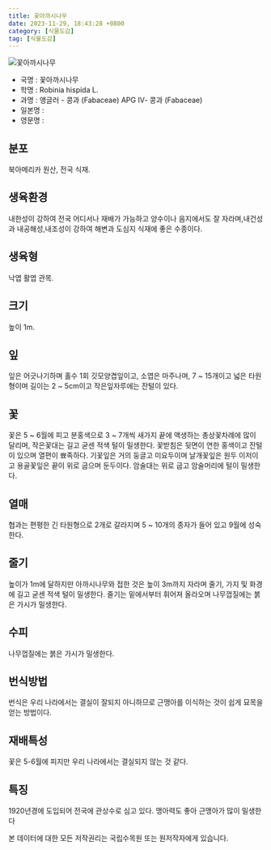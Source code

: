 ```yaml
---
title: 꽃아까시나무
date: 2023-11-29, 18:43:28 +0800
category: [식물도감]
tag: [식물도감]
---
```




![꽃아까시나무](http://www.nature.go.kr/fileUpload/plants/basic/Leguminosae/Robinia/22092/1_th2.JPG)
- 국명 : 꽃아까시나무
- 학명 : Robinia hispida L.
- 과명 : 앵글러 - 콩과 (Fabaceae) APG Ⅳ- 콩과 (Fabaceae)
- 일본명 : 
- 영문명 : 


## 분포
북아메리카 원산, 전국 식재.
## 생육환경
내한성이 강하여 전국 어디서나 재배가 가능하고 양수이나 음지에서도 잘 자라며,내건성과 내공해성,내조성이 강하여 해변과 도심지 식재에 좋은 수종이다.
## 생육형
낙엽 활엽 관목. 
## 크기
높이 1m.
## 잎
잎은 어긋나기하며 홀수 1회 깃모양겹잎이고, 소엽은 마주나며, 7 ~ 15개이고 넓은 타원형이며 길이는 2 ~ 5cm이고 작은잎자루에는 잔털이 있다.
## 꽃
꽃은 5 ~ 6월에 피고 분홍색으로 3 ~ 7개씩 새가지 끝에 액생하는 총상꽃차례에 많이 달리며, 작은꽃대는 길고 굳센 적색 털이 밀생한다. 꽃받침은 뒷면이 연한 홍색이고 잔털이 있으며 열편이 뾰족하다. 기꽃잎은 거의 둥글고 미요두이며 날개꽃잎은 원두 이저이고 용골꽃잎은 끝이 위로 굽으며 둔두이다. 암술대는 위로 굽고 암술머리에 털이 밀생한다.
## 열매
협과는 편평한 긴 타원형으로 2개로 갈라지며 5 ~ 10개의 종자가 들어 있고 9월에 성숙한다.
## 줄기
높이가 1m에 달하지만 아까시나무와 접한 것은 높이 3m까지 자라며 줄기, 가지 및 화경에 길고 굳센 적색 털이 밀생한다. 줄기는 밑에서부터 휘어져 올라오며 나무껍질에는 붉은 가시가 밀생한다.
## 수피
나무껍질에는 붉은 가시가 밀생한다.
## 번식방법
번식은 우리 나라에서는 결실이 잘되지 아니하므로 근맹아를 이식하는 것이 쉽게 묘목을 얻는 방법이다.
## 재배특성
꽃은 5-6월에 피지만 우리 나라에서는 결실되지 않는 것 같다.
## 특징
1920년경에 도입되어 전국에 관상수로 심고 있다. 맹아력도 좋아 근맹아가 많이 밀생한다






본 데이터에 대한 모든 저작권리는 국립수목원 또는 원저작자에게 있습니다.
